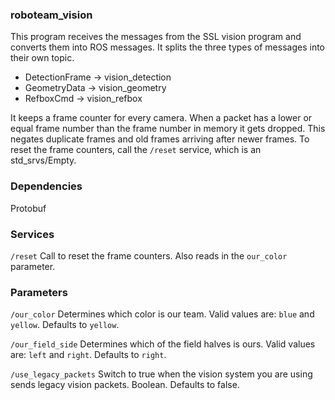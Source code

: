 ### roboteam_vision

This program receives the messages from the SSL vision program and converts them into ROS messages.
It splits the three types of messages into their own topic.

- DetectionFrame -> vision_detection
- GeometryData -> vision_geometry
- RefboxCmd -> vision_refbox


It keeps a frame counter for every camera.
When a packet has a lower or equal frame number than the frame number in memory it gets dropped.
This negates duplicate frames and old frames arriving after newer frames.
To reset the frame counters, call the `/reset` service, which is an std_srvs/Empty.


### Dependencies

Protobuf


### Services

`/reset`
Call to reset the frame counters.
Also reads in the `our_color` parameter.

### Parameters

`/our_color`
Determines which color is our team.
Valid values are: `blue` and `yellow`.
Defaults to `yellow`.

`/our_field_side`
Determines which of the field halves is ours.
Valid values are: `left` and `right`.
Defaults to `right`.

`/use_legacy_packets`
Switch to true when the vision system you are using sends legacy vision packets.
Boolean.
Defaults to false.
